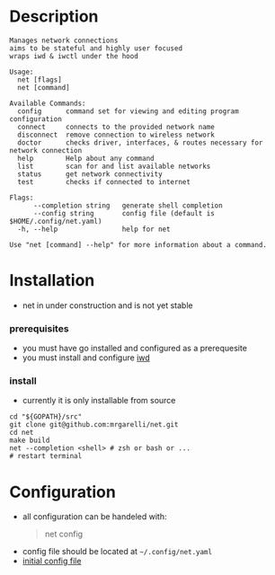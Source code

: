 # Description

```
Manages network connections
aims to be stateful and highly user focused
wraps iwd & iwctl under the hood

Usage:
  net [flags]
  net [command]

Available Commands:
  config      command set for viewing and editing program configuration
  connect     connects to the provided network name
  disconnect  remove connection to wireless network
  doctor      checks driver, interfaces, & routes necessary for network connection
  help        Help about any command
  list        scan for and list available networks
  status      get network connectivity
  test        checks if connected to internet

Flags:
      --completion string   generate shell completion
      --config string       config file (default is $HOME/.config/net.yaml)
  -h, --help                help for net

Use "net [command] --help" for more information about a command.
```

# Installation
* net in under construction and is not yet stable

### prerequisites
* you must have go installed and configured as a prerequesite
* you must install and configure [iwd](https://wiki.archlinux.org/title/Iwd)

### install
* currently it is only installable from source

```
cd "${GOPATH}/src"
git clone git@github.com:mrgarelli/net.git
cd net
make build
net --completion <shell> # zsh or bash or ...
# restart terminal
```

# Configuration
* all configuration can be handeled with:
	> net config
* config file should be located at ```~/.config/net.yaml```
* [initial config file](./.config/net.yaml)
